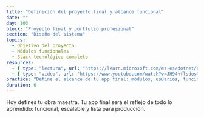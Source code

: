```yaml
---
title: "Definición del proyecto final y alcance funcional"
date: ""
day: 103
block: "Proyecto final y portfolio profesional"
section: "Diseño del sistema"
topics:
  - Objetivo del proyecto
  - Módulos funcionales
  - Stack tecnológico completo
resources:
  - { type: "lectura", url: "https://learn.microsoft.com/es-es/dotnet/architecture/modern-web-apps-azure/common-web-application-architectures" }
  - { type: "video", url: "https://www.youtube.com/watch?v=JH94hflsdos" }
practice: "Define el alcance de tu app final: módulos, usuarios, funcionalidades, y stack completo (backend, frontend, IA, DevOps)."
duration: 6
---
```


Hoy defines tu obra maestra. Tu app final será el reflejo de todo lo aprendido: funcional, escalable y lista para producción.